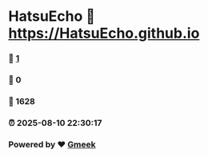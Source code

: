# HatsuEcho :link: https://HatsuEcho.github.io 
### :page_facing_up: [1](https://HatsuEcho.github.io/tag.html) 
### :speech_balloon: 0 
### :hibiscus: 1628 
### :alarm_clock: 2025-08-10 22:30:17 
### Powered by :heart: [Gmeek](https://github.com/Meekdai/Gmeek)
